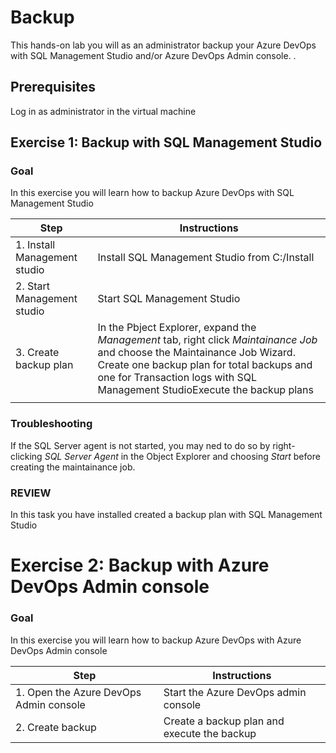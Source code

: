 # Backup

This hands-on lab you will as an administrator backup your Azure DevOps with SQL Management Studio and/or Azure DevOps Admin console.  .

## Prerequisites

Log in as administrator in the virtual machine 

## Exercise 1: Backup with SQL Management Studio

### Goal 
In this exercise you will learn how to backup Azure DevOps with SQL Management Studio 

| Step | Instructions |
| --- | --- |
| 1. Install Management studio | Install SQL Management Studio from C:/Install |
| 2. Start Management studio | Start SQL Management Studio |
| 3. Create backup plan | In the Pbject Explorer, expand the *Management* tab, right click *Maintainance Job* and choose the Maintainance Job Wizard. Create one backup plan for total backups and one for Transaction logs with SQL Management StudioExecute the backup plans |
| |   |

### Troubleshooting

If the SQL Server agent is not started, you may ned to do so by right-clicking *SQL Server Agent* in the Object Explorer and choosing *Start* before creating the maintainance job.

### REVIEW 
In this task you have installed created a backup plan with SQL Management Studio 

# Exercise 2: Backup with Azure DevOps Admin console

### Goal 
In this exercise you will learn how to backup Azure DevOps with Azure DevOps Admin console 

| Step | Instructions |
| --- | --- |
| 1. Open the Azure DevOps Admin console | Start the Azure DevOps admin console |
| 2. Create backup | Create a backup plan and execute the backup |
